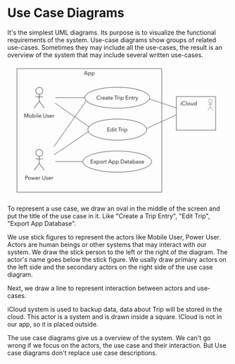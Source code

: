 # Use Case Diagrams
It's the simplest UML diagrams. Its purpose is to visualize the functional requirements of the system. Use-case diagrams show groups of related use-cases. Sometimes they may include all the use-cases, the result is an overview of the system that may include several written use-cases.

![use_case](./images/use_case.png)

To represent a use case, we draw an oval in the middle of the screen and put the title of the use case in it. Like "Create a Trip Entry", "Edit Trip", "Export App Database".  

We use stick figures to represent the actors like Mobile User, Power User. Actors are human beings or other systems that may interact with our system. We draw the stick person to the left or the right of the diagram. The actor's name goes below the stick figure. We usally draw primary actors on the left side and the secondary actors on the right side of the use case diagram.  

Next, we draw a line to represent interaction between actors and use-cases.  

iCloud system is used to backup data, data about Trip will be stored in the cloud. This actor is a system and is drawn inside a square. ICloud is not in our app, so it is placed outside.   

The use case diagrams give us a overview of the system. We can't go wrong if we focus on the actors, the use case and their interaction. But Use case diagrams don't replace use case descriptions.